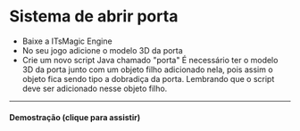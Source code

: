 # Sistema de abrir porta

- Baixe a ITsMagic Engine
- No seu jogo adicione o modelo 3D da porta
- Crie um novo script Java chamado "porta"
É necessário ter o modelo 3D da porta junto com um objeto filho adicionado nela, pois assim o objeto fica sendo tipo a dobradiça da porta. Lembrando que o script deve ser adicionado nesse objeto filho.
----------
#### Demostração (clique para assistir)
